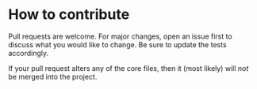 # How to contribute

Pull requests are welcome. For major changes, open an issue first to discuss what you would like to change. Be sure to update the tests accordingly.

If your pull request alters any of the core files, then it (most likely) will _not_ be merged into the project.
